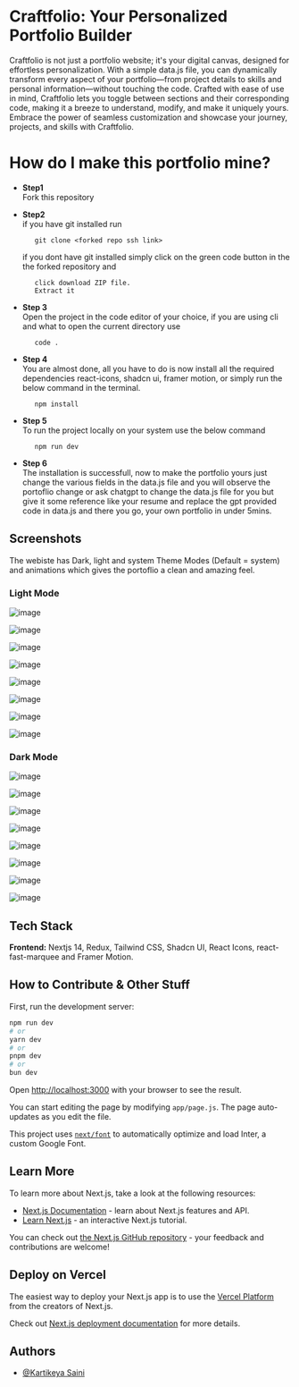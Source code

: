 
# Craftfolio: Your Personalized Portfolio Builder

Craftfolio is not just a portfolio website; it's your digital canvas, designed for effortless personalization. With a simple data.js file, you can dynamically transform every aspect of your portfolio—from project details to skills and personal information—without touching the code. Crafted with ease of use in mind, Craftfolio lets you toggle between sections and their corresponding code, making it a breeze to understand, modify, and make it uniquely yours. Embrace the power of seamless customization and showcase your journey, projects, and skills with Craftfolio.

# How do I make this portfolio mine?

- **Step1**\
   Fork this repository
- **Step2**\
   if you have git installed run
   ```
      git clone <forked repo ssh link>
   ```
   if you dont have git installed simply click on the green code button in the the forked repository and
   ```
      click download ZIP file.
      Extract it
   ```
- **Step 3**\
   Open the project in the code editor of your choice, if you are using cli and what to open the current directory use
   ```
      code .
   ```
- **Step 4**\
   You are almost done, all you have to do is now install all the required dependencies react-icons, shadcn ui, framer motion, or simply run the below command in the terminal.
   ```
      npm install
   ```
- **Step 5**\
   To run the project locally on your system use the below command  
   ```
      npm run dev
   ```

- **Step 6**\
   The installation is successfull, now to make the portfolio yours just change the various fields in the data.js file and you will observe the portoflio change or ask chatgpt to change the data.js file for you but give it some reference like your resume and replace the gpt provided code in data.js and there you go, your own portfolio in under 5mins.


## Screenshots
The webiste has Dark, light and system Theme Modes (Default = system) and animations which gives the portoflio a clean and amazing feel.

### Light Mode

![image](https://github.com/hi-Kartik2004/CraftFolio/assets/111000515/e1cb4c72-a3e3-488d-ab13-e8b7b84cd70f)

![image](https://github.com/hi-Kartik2004/CraftFolio/assets/111000515/829709f7-28b5-4483-b992-f1803b3b9bdf)

![image](https://github.com/hi-Kartik2004/CraftFolio/assets/111000515/81c4e8c8-fec2-4628-9125-97987609b6e7)

![image](https://github.com/hi-Kartik2004/CraftFolio/assets/111000515/1c70b7c6-ee41-4be1-935f-21000bb2d964)

![image](https://github.com/hi-Kartik2004/CraftFolio/assets/111000515/405a24a3-26d9-4d64-b72c-05ba628c187c)

![image](https://github.com/hi-Kartik2004/CraftFolio/assets/111000515/a17a3885-dcea-485c-a6b8-4dc8761ab739)

![image](https://github.com/hi-Kartik2004/CraftFolio/assets/111000515/8dc45354-d578-4c3e-9a2b-32f9c8c4554d)

![image](https://github.com/hi-Kartik2004/CraftFolio/assets/111000515/c926bf10-e3ac-488e-b138-754f69f8fb6a)

### Dark Mode

![image](https://github.com/hi-Kartik2004/CraftFolio/assets/111000515/50598652-0f8b-480a-a067-78eb8ed47bcf)

![image](https://github.com/hi-Kartik2004/CraftFolio/assets/111000515/b844c832-15c7-48b8-9616-ba992777d3e3)

![image](https://github.com/hi-Kartik2004/CraftFolio/assets/111000515/ed7fe43b-7c0a-4ba1-9ffe-1743dae15c2b)

![image](https://github.com/hi-Kartik2004/CraftFolio/assets/111000515/f3e764c0-5d1d-410b-9950-143eca96c0c3)

![image](https://github.com/hi-Kartik2004/CraftFolio/assets/111000515/6a029449-113e-40f5-b127-a254f098fc8c)

![image](https://github.com/hi-Kartik2004/CraftFolio/assets/111000515/f6592295-882e-48e9-a3e9-32c2c5e5840c)

![image](https://github.com/hi-Kartik2004/CraftFolio/assets/111000515/37677a6f-e1b2-4208-ba46-568506ca3e8c)

![image](https://github.com/hi-Kartik2004/CraftFolio/assets/111000515/44b35fe4-f7cf-4a34-93bc-09d474d178ab)


## Tech Stack

**Frontend:** Nextjs 14, Redux, Tailwind CSS, Shadcn UI, React Icons, react-fast-marquee and Framer Motion.


## How to Contribute & Other Stuff

First, run the development server:

```bash
npm run dev
# or
yarn dev
# or
pnpm dev
# or
bun dev
```

Open [http://localhost:3000](http://localhost:3000) with your browser to see the result.

You can start editing the page by modifying `app/page.js`. The page auto-updates as you edit the file.

This project uses [`next/font`](https://nextjs.org/docs/basic-features/font-optimization) to automatically optimize and load Inter, a custom Google Font.

## Learn More

To learn more about Next.js, take a look at the following resources:

- [Next.js Documentation](https://nextjs.org/docs) - learn about Next.js features and API.
- [Learn Next.js](https://nextjs.org/learn) - an interactive Next.js tutorial.

You can check out [the Next.js GitHub repository](https://github.com/vercel/next.js/) - your feedback and contributions are welcome!

## Deploy on Vercel

The easiest way to deploy your Next.js app is to use the [Vercel Platform](https://vercel.com/new?utm_medium=default-template&filter=next.js&utm_source=create-next-app&utm_campaign=create-next-app-readme) from the creators of Next.js.

Check out [Next.js deployment documentation](https://nextjs.org/docs/deployment) for more details.

## Authors

- [@Kartikeya Saini](https://www.github.com/hi-kartik2004)
